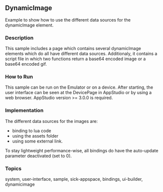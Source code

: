 ## DynamicImage

Example to show how to use the different data sources for the dynamicImage element.

### Description

This sample includes a page which contains several dynamicImage elements which do all have different data sources. Additionaly, it contains a script file in which two functions return a base64 encoded image or a base64 encoded gif.

### How to Run

This sample can be run on the Emulator or on a device. After starting, the user interface can be seen at the DevicePage in AppStudio or by using a web browser.
AppStudio version >= 3.0.0 is required.

### Implementation

The different data sources for the images are:
* binding to lua code
* using the assets folder
* using some external link.

To stay lightweight performance-wise, all bindings do have the auto-update parameter deactivated (set to 0).

### Topics

system, user-interface, sample, sick-appspace, bindings, ui-builder, dynamicimage